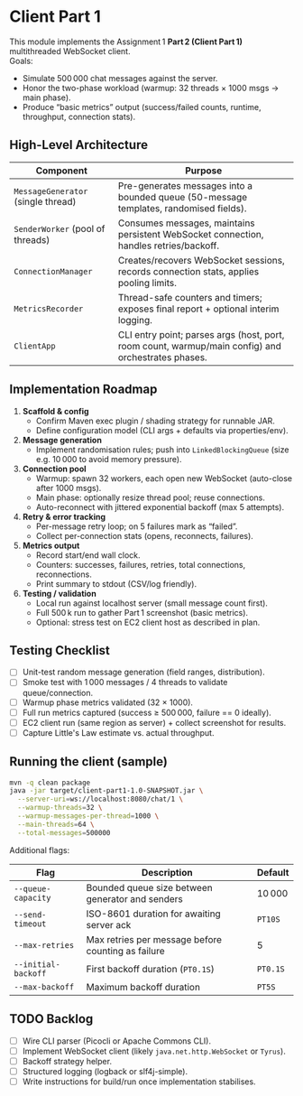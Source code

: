 # Client Part 1

This module implements the Assignment 1 **Part 2 (Client Part 1)** multithreaded WebSocket client.  
Goals:

- Simulate 500 000 chat messages against the server.
- Honor the two-phase workload (warmup: 32 threads × 1000 msgs → main phase).
- Produce “basic metrics” output (success/failed counts, runtime, throughput, connection stats).

## High-Level Architecture

| Component | Purpose |
| --- | --- |
| `MessageGenerator` (single thread) | Pre-generates messages into a bounded queue (50-message templates, randomised fields). |
| `SenderWorker` (pool of threads) | Consumes messages, maintains persistent WebSocket connection, handles retries/backoff. |
| `ConnectionManager` | Creates/recovers WebSocket sessions, records connection stats, applies pooling limits. |
| `MetricsRecorder` | Thread-safe counters and timers; exposes final report + optional interim logging. |
| `ClientApp` | CLI entry point; parses args (host, port, room count, warmup/main config) and orchestrates phases. |

## Implementation Roadmap

1. **Scaffold & config**
   - Confirm Maven exec plugin / shading strategy for runnable JAR.
   - Define configuration model (CLI args + defaults via properties/env).
2. **Message generation**
   - Implement randomisation rules; push into `LinkedBlockingQueue` (size e.g. 10 000 to avoid memory pressure).
3. **Connection pool**
   - Warmup: spawn 32 workers, each open new WebSocket (auto-close after 1000 msgs).
   - Main phase: optionally resize thread pool; reuse connections.
   - Auto-reconnect with jittered exponential backoff (max 5 attempts).
4. **Retry & error tracking**
   - Per-message retry loop; on 5 failures mark as “failed”.
   - Collect per-connection stats (opens, reconnects, failures).
5. **Metrics output**
   - Record start/end wall clock.
   - Counters: successes, failures, retries, total connections, reconnections.
   - Print summary to stdout (CSV/log friendly).
6. **Testing / validation**
   - Local run against localhost server (small message count first).
   - Full 500 k run to gather Part 1 screenshot (basic metrics).
   - Optional: stress test on EC2 client host as described in plan.

## Testing Checklist

- [ ] Unit-test random message generation (field ranges, distribution).
- [ ] Smoke test with 1 000 messages / 4 threads to validate queue/connection.
- [ ] Warmup phase metrics validated (32 × 1000).
- [ ] Full run metrics captured (success ≥ 500 000, failure == 0 ideally).
- [ ] EC2 client run (same region as server) + collect screenshot for results.
- [ ] Capture Little's Law estimate vs. actual throughput.

## Running the client (sample)

```bash
mvn -q clean package
java -jar target/client-part1-1.0-SNAPSHOT.jar \
  --server-uri=ws://localhost:8080/chat/1 \
  --warmup-threads=32 \
  --warmup-messages-per-thread=1000 \
  --main-threads=64 \
  --total-messages=500000
```

Additional flags:

| Flag | Description | Default |
| --- | --- | --- |
| `--queue-capacity` | Bounded queue size between generator and senders | 10 000 |
| `--send-timeout` | ISO-8601 duration for awaiting server ack | `PT10S` |
| `--max-retries` | Max retries per message before counting as failure | 5 |
| `--initial-backoff` | First backoff duration (`PT0.1S`) | `PT0.1S` |
| `--max-backoff` | Maximum backoff duration | `PT5S` |

## TODO Backlog

- [ ] Wire CLI parser (Picocli or Apache Commons CLI).
- [ ] Implement WebSocket client (likely `java.net.http.WebSocket` or `Tyrus`).
- [ ] Backoff strategy helper.
- [ ] Structured logging (logback or slf4j-simple).
- [ ] Write instructions for build/run once implementation stabilises.
